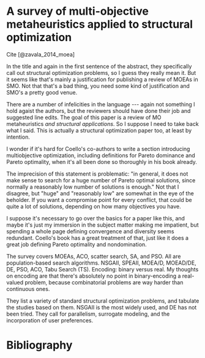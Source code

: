 # A survey of multi-objective metaheuristics applied to structural optimization

Cite [@zavala_2014_moea]

In the title and again in the first sentence of the abstract, they
specifically call out structural optimization problems, so I guess
they really mean it.
    But it seems like that's mainly a justification for publishing a
    review of MOEAs in SMO.
    Not that that's a bad thing, you need some kind of justification
    and SMO's a pretty good venue.

There are a number of infelicities in the language --- again not
something I hold agaist the authors, but the reviewers should have
done their job and suggested line edits.
    The goal of this paper is a review of MO metaheuristics *and
    structural applications*.
    So I suppose I need to take back what I said.
    This is actually a structural optimization paper too, at least by
    intention.

I wonder if it's hard for Coello's co-authors to write a section
introducing multiobjective optimization, including definitions for
Pareto dominance and Pareto optimality, when it's all been done so
thoroughly in his book already.

The imprecision of this statement is problematic: "in general, it
    does not make sense to search for a huge number of Pareto optimal
    solutions, since normally a reasonably low number of solutions is
    enough."
    Not that I disagree, but "huge" and "reasonably low" are somewhat
    in the eye of the beholder.
    If you want a compromise point for every conflict, that could be
    quite a lot of solutions, depending on how many objectives you
    have.

I suppose it's necessary to go over the basics for a paper like this,
and maybe it's just my immersion in the subject matter making me
impatient, but spending a whole page defining convergence and
diversity seems redundant.
    Coello's book has a great treatment of that, just like it does a
    great job defining Pareto optimality and nondomination.

The survey covers MOEAs, ACO, scatter search, SA, and PSO.
    All are population-based search algorithms.
    NSGAII, SPEAII, MOEA/D, MOEAD/DE, DE, PSO, ACO, Tabu Search (TS).
    Encoding: binary versus real.
    My thoughts on encoding are that there's absolutely no point in
    binary-encoding a real-valued problem, because combinatorial
    problems are way harder than continuous ones.

They list a variety of standard structural optimization problems, and
tabulate the studies based on them.
    NSGAII is the most widely used, and DE has not been tried.
    They call for parallelism, surrogate modeling, and the
    incorporation of user preferences.

# Bibliography

<!--
vim:ts=4:sw=4:expandtab:wrap lbr
-->
